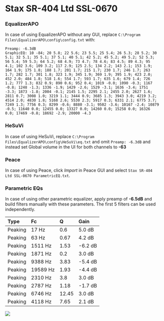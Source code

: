 # Stax SR-404 Ltd SSL-0670

### EqualizerAPO
In case of using EqualizerAPO without any GUI, replace `C:\Program Files\EqualizerAPO\config\config.txt`
with:
```
Preamp: -6.3dB
GraphicEQ: 10 -84; 20 5.8; 22 5.6; 23 5.5; 25 5.4; 26 5.3; 28 5.2; 30 5.1; 32 5.1; 35 5.1; 37 5.1; 40 5.1; 42 5.2; 45 5.2; 49 5.2; 52 5.3; 56 5.4; 59 5.3; 64 5.2; 68 4.9; 73 4.7; 78 4.6; 83 4.5; 89 4.3; 95 4.1; 102 3.6; 109 3.2; 117 2.9; 125 2.5; 134 2.2; 143 2.1; 153 1.9; 164 1.9; 175 1.8; 188 1.7; 201 1.7; 215 1.7; 230 1.7; 246 1.7; 263 1.7; 282 1.7; 301 1.8; 323 1.9; 345 1.9; 369 1.9; 395 1.9; 423 2.0; 452 2.0; 484 1.8; 518 1.6; 554 1.7; 593 1.7; 635 1.6; 679 1.4; 726 1.2; 777 1.3; 832 0.9; 890 0.6; 952 0.4; 1019 -0.0; 1090 -0.3; 1167 -0.8; 1248 -1.3; 1336 -1.9; 1429 -2.6; 1529 -3.1; 1636 -3.4; 1751 -3.3; 1873 -1.8; 2004 -0.1; 2145 1.5; 2295 2.1; 2455 2.0; 2627 1.6; 2811 0.7; 3008 1.0; 3219 1.1; 3444 0.9; 3685 1.3; 3943 3.0; 4219 3.2; 4514 2.0; 4830 1.8; 5168 2.6; 5530 2.3; 5917 0.3; 6331 2.1; 6775 3.7; 7249 1.3; 7756 0.3; 8299 -0.6; 8880 -3.1; 9502 -3.6; 10167 -2.4; 10879 -0.5; 11640 0.0; 12455 0.0; 13327 0.0; 14260 0.0; 15258 0.0; 16326 0.0; 17469 -0.8; 18692 -2.9; 20000 -4.3
```

### HeSuVi
In case of using HeSuVi, replace `C:\Program Files\EqualizerAPO\config\HeSuVi\eq.txt` and omit `Preamp:
-6.3dB` and instead set Global volume in the UI for both channels to **-63**

### Peace
In case of using Peace, click *Import* in Peace GUI and select `Stax SR-404 Ltd SSL-0670 ParametricEQ.txt`.

### Parametric EQs
In case of using other parametric equalizer, apply preamp of **-6.5dB** and build filters manually with
these parameters. The first 5 filters can be used independently.

| Type    | Fc       |     Q | Gain    |
|:--------|:---------|:------|:--------|
| Peaking | 17 Hz    |  0.6  | 5.0 dB  |
| Peaking | 63 Hz    |  0.67 | 4.2 dB  |
| Peaking | 1511 Hz  |  1.53 | -6.2 dB |
| Peaking | 1871 Hz  |  0.2  | 3.0 dB  |
| Peaking | 9388 Hz  |  3.83 | -5.4 dB |
| Peaking | 19589 Hz |  1.93 | -4.4 dB |
| Peaking | 2310 Hz  |  3.8  | 3.0 dB  |
| Peaking | 2787 Hz  |  1.18 | -1.7 dB |
| Peaking | 6746 Hz  | 12.45 | 3.0 dB  |
| Peaking | 4118 Hz  |  7.65 | 2.1 dB  |

![](https://raw.githubusercontent.com/jaakkopasanen/AutoEq/master/results/innerfidelity/sbaf-serious/Stax%20SR-404%20Ltd%20SSL-0670/Stax%20SR-404%20Ltd%20SSL-0670.png)